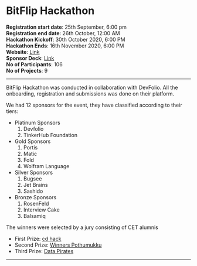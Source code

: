 # BitFlip Hackathon
**Registration start date**: 25th September, 6:00 pm\
**Registration end date**: 26th October, 12:00 AM\
**Hackathon Kickoff**: 30th October 2020, 6:00 PM\
**Hackathon Ends**: 16th November 2020, 6:00 PM\
**Website**: [Link](https://bit-flip.tech/hackathon/) \
**Sponsor Deck**: [Link](https://drive.google.com/file/d/1samq2QNwWJE37YGKO_FZrt5u5npyLHNk/view?usp=sharing) \
**No of Participants**: 106 \
**No of Projects**: 9

-----

BitFlip Hackathon was conducted in collaboration with DevFolio. All the onboarding, registration and submissions was done on their platform. 

We had 12 sponsors for the event, they have classified according to their tiers:

* Platinum Sponsors
    1. Devfolio
    2. TinkerHub Foundation
* Gold Sponsors
    1. Portis
    2. Matic
    4. Fold
    5. Wolfram Language
* Silver Sponsors
    1. Bugsee
    2. Jet Brains
    3. Sashido
* Bronze Sponsors
    1. RosenFeld
    2. Interview Cake
    3. Balsamiq

The winners were selected by a jury consisting of CET alumnis

* First Prize: [cd hack](https://devfolio.co/submissions/webster-14)
* Second Prize: [Winners Pothumukku](https://devfolio.co/submissions/decentralwood)
* Third Prize: [Data Pirates](https://devfolio.co/submissions/heart-disease-predictor-1) 


-----
